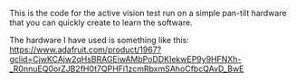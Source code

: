 This is the code for the active vision test run on a simple pan-tilt hardware that you can quickly create to learn the software.

The hardware I have used is something like this: https://www.adafruit.com/product/1967?gclid=CjwKCAjw2qHsBRAGEiwAMbPoDDKIekwEP9y9HFNXh-_R0nnuEQ0orZJB2fH0t7QPHFi1zcmRbxmSAhoCfbcQAvD_BwE
